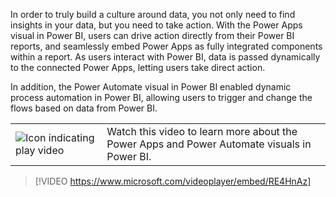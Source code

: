 In order to truly build a culture around data, you not only need to find insights in your data, but you need to take action. With the Power Apps visual in Power BI, users can drive action directly from their Power BI reports, and seamlessly embed Power Apps as fully integrated components within a report. As users interact with Power BI, data is passed dynamically to the connected Power Apps, letting users take direct action.

In addition, the Power Automate visual in Power BI enabled dynamic process automation in Power BI, allowing users to trigger and change the flows based on data from Power BI.

|||
| :--- | :--- |
| ![Icon indicating play video](../media/video_icon.png)| Watch this video to learn more about the Power Apps and Power Automate visuals in Power BI.|

>[!VIDEO https://www.microsoft.com/videoplayer/embed/RE4HnAz]

